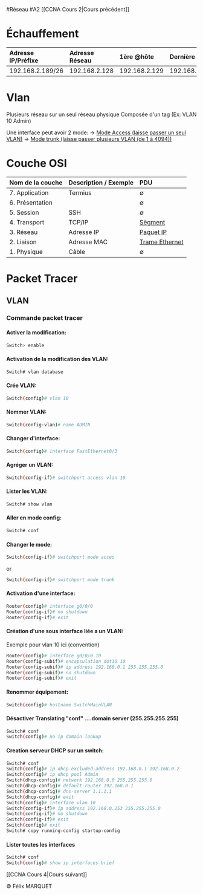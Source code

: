#Réseau #A2 
[[CCNA Cours 2|Cours précédent]]

# Échauffement

| Adresse IP/Préfixe | Adresse Réseau | 1ère @hôte    | Dernière hôte | @diffusion    | @hôte |
| :----------------- | :------------- | :------------ | :------------ | :------------ | ----- |
| 192.168.2.189/26   | 192.168.2.128  | 192.168.2.129 | 192.168.2.190 | 192.168.2.191 | 61    |

# Vlan
Plusieurs réseau sur un seul réseau physique
Composée d'un tag (Ex: VLAN 10 Admin)

Une interface peut avoir 2 mode:
-> <u>Mode Access (laisse passer un seul VLAN)</u>
-> <u>Mode trunk (laisse passer plusieurs VLAN (de 1 à 4094))</u>

# Couche OSI

| Nom de la couche | Description / Exemple | PDU                   |
| :--------------- | :-------------------- | :-------------------- |
| 7. Application   | Termius               | ∅                     |
| 6. Présentation  |                       | ∅                     |
| 5. Session       | SSH                   | ∅                     |
| 4. Transport     | TCP/IP                | <u>Sègment</u>        |
| 3. Réseau        | Adresse IP            | <u>Paquet IP</u>      |
| 2. Liaison       | Adresse MAC           | <u>Trame Ethernet</u> |
| 1. Physique      | Câble                 | ∅                     |

# Packet Tracer
## VLAN
### Commande packet tracer
#### Activer la modification:
```BASH
Switch> enable
```
#### Activation de la modification des VLAN:
```BASH
Switch# vlan database
```
#### Crée VLAN:
```BASH
Switch(config)# vlan 10
```
#### Nommer VLAN:
```BASH
Switch(config-vlan)# name ADMIN
```
#### Changer d'interface:
```BASH
Switch(config)# interface FastEthernet0/3
```
#### Agréger un VLAN:
```BASH
Switch(config-if)# switchport access vlan 10
```
#### Lister les VLAN:
```BASH
Switch# show vlan
```
#### Aller en mode config:
```BASH
Switch# conf
```
#### Changer le mode:
```BASH
Switch(config-if)# switchport mode acces 
```
or
```BASH
Switch(config-if)# switchport mode trunk
```
#### Activation d'une interface:
```BASH
Router(config)# interface g0/0/0
Router(config-if)# no shutdown
Router(config-if)# exit
```
#### Création d'une sous interface liée a un VLAN:
Exemple pour vlan 10 ici (convention)
```BASH
Router(config)# interface g0/0/0.10
Router(config-subif)# encapsulation dot1Q 10
Router(config-subif)# ip address 192.168.0.1 255.255.255.0
Router(config-subif)# no shutdown
Router(config-subif)# exit
```
#### Renommer équipement:
```BASH
Switch(config)# hostname SwitchMainVLAN
```
#### Désactiver Translating "conf" ....domain server (255.255.255.255)
```BASH
Switch# conf
Switch(config)# no ip domain lookup
```
#### Creation serveur DHCP sur un switch:
```BASH
Switch# conf
Switch(config)# ip dhcp excluded-address 192.168.0.1 192.168.0.2
Switch(config)# ip dhcp pool Admin
Switch(dhcp-config)# network 192.168.0.0 255.255.255.0
Switch(dhcp-config)# default-router 192.168.0.1
Switch(dhcp-config)# dns-server 1.1.1.1
Switch(dhcp-config)# exit
Switch(config)# interface vlan 10
Switch(config-if)# ip address 192.168.0.253 255.255.255.0
Switch(config-if)# no shutdown
Switch(config-if)# exit
Switch(config)# exit
Switch# copy running-config startup-config
```
#### Lister toutes les interfaces
```BASH
Switch# conf
Switch(config)# show ip interfaces brief
```

[[CCNA Cours 4|Cours suivant]]

&copy; Félix MARQUET